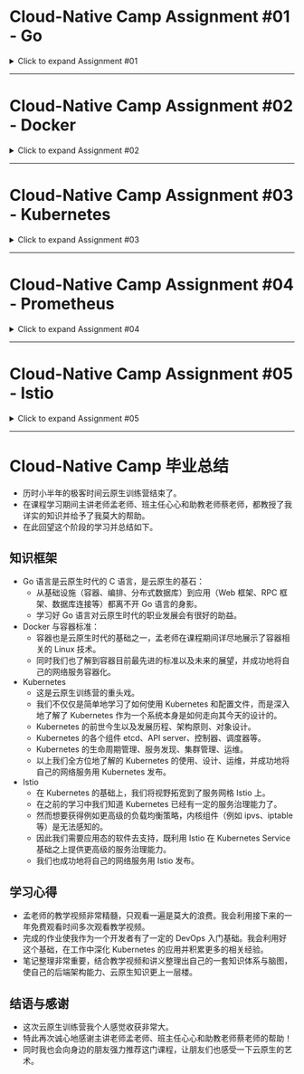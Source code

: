 # Cloud-Native Camp Assignment #01 - Go
<details>
  <summary>Click to expand Assignment #01</summary>

- [GeekBang.org](https://u.geekbang.org/) / [InfoQ.cn](https://www.infoq.cn/) Cloud-Native Camp Assignment #01
- 极客时间云原生训练营 - 作业 #01

## 1.1 - Requirements

- Implement an HTTP server.
- The server handles client requests, and write request headers into response headers.
- The server should read the `VERSION` configuration from the environment, and include it in response headers.
- The server should record client IP & HTTP status code in its log.
- An endpoint `localhost/healthz` should always return 200.

## 1.2 - 要求

- 编写一个 HTTP 服务器
- 接收客户端 Request，并将 Request 中带的 Header 写入 Response Header -> [middleware/header.go](middleware/header.go)
- 读取当前系统的环境变量中的 `VERSION` 配置，并写入Response Header -> [middleware/header.go](middleware/header.go)
- Server 端记录访问日志包括客户端 IP，HTTP 返回码，输出到 Server 端的标准输出 -> [middleware/logger.go](middleware/logger.go)
- 当访问 `localhost/healthz` 时，应返回 200 OK -> [api/api.go](api/api.go)

## 1.3 - 如何运行

- 测试环境 Golang v1.16+, GNU Make v3.81+.
- 使用 `make dep` 命令下载依赖至 `vendor` 目录
- 使用 `make test` 命令运行单元测试
- 可以使用 `make build` 命令编译服务器；也可以使用 `make run` 命令直接运行
- 由于服务器使用 SQLite，无需创建数据库；运行服务器会默认创建 `sqlite.db` 文件
- 环境变量与默认值请参考 `config/config.go` 文件

## 1.4 - 网络请求示例

- Healthz 检测

  ```bash
  curl --request GET --url http://localhost:8080/healthz
  ```

- 用户注册
- 邮箱地址格式须合法，密码长度至少八位

  ```bash
  curl --request POST --url http://localhost:8080/user/signup \
       --header 'Content-Type: application/json' \
       --data '{
         "email": "someuser@test.com",
         "password": "12345678"
       }'
  ```

- 用户登录
- 成功登录后获取 `{accessToken}`

  ```bash
  curl --request POST --url http://localhost:8080/user/login \
       --header 'Content-Type: application/json' \
       --data '{
         "email": "someuser@test.com",
         "password": "12345678"
       }'
  ```

- Crypto 价格
- 因为是简单示例服务器，路径参数 `{cryptoCode}` 仅支持 `ADA`、`BNB`、`BTC` 与 `ETH`
- Authorization Header 需要使用上述登录获取的 `{accessToken}`

  ```bash
  curl --request GET --url http://localhost:8080/crypto/{cryptoCode} \
       --header 'Authorization: Bearer {accessToken}'
  ```

</details>

---

# Cloud-Native Camp Assignment #02 - Docker
<details>
  <summary>Click to expand Assignment #02</summary>

## 2.1 - 要求

- 构建本地 Docker 镜像
- 编写 `Dockerfile` 将 Assignment #01 编写的服务器容器化 -> [Dockerfile](https://github.com/Niennienzz/cncamp-a01/blob/main/Dockerfile)
- 将镜像推送至 DockerHub 官方镜像仓库
- 通过 Docker 命令本地启动服务器
- 通过 `nsenter` 进入容器查看 IP 配置

## 2.2 - 本地构建与运行

- 构建本地 Docker 镜像

  ```bash
  make image
  ```

- 查看镜像列表，成功构建的 `niennienzz/cncamp_http_server` 镜像会出现在列表中

  ```bash
  docker image ls
  ```

- 通过 Docker 本地启动服务器
- 可以通过 `-e` 传入环境参数

  ```bash
  docker run -p 8080:8080 cncamp_http_server
  docker run -p 8080:8080 -e "RATE_LIMIT=5" -e "RATE_LIMIT_WINDOW_SEC=10s" cncamp_http_server
  ```

## 2.3 - 将镜像推送至 DockerHub

- 镜像已推送至[这里](https://hub.docker.com/repository/docker/niennienzz/cncamp_http_server)
- 将镜像推送至 DockerHub

  ```bash
  make push
  ```

## 2.3 - 进入容器查看 IP 配置

- 找到正在运行的容器实例

  ```bash
  docker ps | grep cncamp_http_server
  #=> 6592fd79xxxx
  ```

- 找到上述容器实例实例的 PID

  ```bash
  docker inspect 6592fd79xxxx | grep -i pid
  #=> 12345
  ```

- 通过 `nsenter` 进入容器查看 IP 配置

  ```bash
  nsenter -t 12345 -n ip a
  ```

</details>

---

# Cloud-Native Camp Assignment #03 - Kubernetes
<details>
  <summary>Click to expand Assignment #03</summary>

## 3.1 - 文件路径结构

- 文件路径:
  > 代码均在 `/httpserver` 路径中
  >
  > 配置均在 `/deployment` 路径中

- 在 `/deployment` 路径中，对于某个服务 `service` 来说:
  > `Service` & `Deployment` 均集中配置在 `{service}.yaml` 文件中
  >
  > `ConfigMap` 均配置在 `{service}-config.yaml` 文件中
  >
  > `Secret` 均配置在 `{service}-secret.yaml` 文件中
  >
  > 遵循命名约定，以此类推

## 3.2 - 要求与分析

### 编写 Kubernetes 部署脚本将 `httpserver` 部署到 Kubernetes 集群

- 优雅启动

  > 使用 `readinessProbe` 探针检查 Pod 是否就绪，就绪则接收请求
  >
  > 查看 `httpserver.yaml` 文件中的 `readinessProbe` 部分

- 优雅终止

  > 使用 `terminationGracePeriodSeconds` 给与 Pod 适当的终止时间
  >
  > 查看 `/deployment/httpserver.yaml` 文件中的 `terminationGracePeriodSeconds` 部分
  >
  > 当 Pod 关闭 Kubernetes 将给应用发送 `SIGTERM` 信号并等待配置的时间后关闭
  >
  > 同时 `httpserver` 代码中接受 `SIGTERM` 信号并执行各项终止任务，例如关闭数据库连接等

- 资源需求和服务质量保证

  > 查看 `/deployment/httpserver.yaml` 文件中的 `resources` 部分

- 探活

  > 使用 `livenessProbe` 探针检查 Pod 是否存活，如果检测不到 Pod 存活则杀掉当前 Pod 重启
  >
  > 查看 `/deployment/httpserver.yaml` 文件中的 `livenessProbe` 部分

- 日常运维需求，日志等级

  > `httpserver` 代码中使用 [`logrus`](https://github.com/sirupsen/logrus) 库中不同的日志级别

- 配置和代码分离

  > 代码全部在 `/httpserver` 路径中，而配置全部在 `/deployment` 路径中
  >
  > 利用配置中的 `*-config.yaml` & `*-secret.yaml` 文件将配置注入到 Pod 中

- 如何确保整个应用的高可用

  > 首先保证 `httpserver` 代码本身是完全无状态的，例如没有本地内存缓存；状态均集中保存在数据库中
  >
  > 配置增加多个副本，查看 `/deployment/httpserver.yaml` 文件中的 `replicas` 部分

- 如何通过证书保证通讯安全

  > `httpserver` 代码本身没有使用 HTTPS 证书
  >
  > 在配置 Ingress 时使用证书保证通讯安全

## 3.3 - 实验

### 3.3.1 - 实验环境

- 因为没有申请服务器，且本机配置还不错，所以采用本地 Minikube 进行实验
- 本地实验肯定是规避了一些远程操作的困难，希望自己在以后的练习当中多尝试，而非浅尝辄止

### 3.3.2 - 实验准备

- 生成 HTTPS 证书

  ```bash
  openssl req -x509 -nodes -days 365 -newkey rsa:2048 -keyout tls.key -out tls.crt -subj "/CN=niennienzz-httpserver.com/O=niennienzz-httpserver"
  ```

- 生成 `/deployment/httpserver-tls-secret.yaml` 文件

  ```bash
  kubectl create secret tls tls-secret --cert=tls.crt --key=tls.key --dry-run=client -o yaml
  ```

- 预先安装 Minikube Ingress Controller 组件

  ```bash
  minikube addons enable ingress
  ```

### 3.3.3 - 实验步骤

使用 `make cluster` 创建集群；使用 `make destroy` 销毁集群；下面是详细步骤解析

- 配置 ConfigMap 与 Secret

  ```bash
  kubectl apply -f deployment/sc.yaml
  kubectl apply -f deployment/pv.yaml
  kubectl apply -f deployment/pvc.yaml
  kubectl apply -f deployment/mongo-config.yaml
  kubectl apply -f deployment/mongo-secret.yaml
  kubectl apply -f deployment/httpserver-config.yaml
  kubectl apply -f deployment/httpserver-secret.yaml
  kubectl apply -f deployment/httpserver-tls-secret.yaml
  ```

- 配置 Deployment 与 Service

  ```bash
  kubectl apply -f deployment/mongo.yaml
  kubectl apply -f deployment/httpserver.yaml
  ```

- 配置 Ingress Rules

  ```bash
  kubectl apply -f deployment/httpserver-ingress.yaml
  ```

### 3.3.4 - 实验结果

- 查看 Pod、Service、Deployment

  ```bash
  kubectl get all
  #=> NAME                                         READY   STATUS    RESTARTS      AGE
  #=> pod/httpserver-deployment-7dc79b84f8-4jzpw   1/1     Running   0             58m
  #=> pod/httpserver-deployment-7dc79b84f8-g82dx   1/1     Running   0             58m
  #=> pod/httpserver-deployment-7dc79b84f8-tstxb   1/1     Running   0             58m
  #=> pod/mongo-deployment-7875498c-8tbch          1/1     Running   9 (27h ago)   28h
  
  #=> NAME                         TYPE        CLUSTER-IP       EXTERNAL-IP   PORT(S)          AGE
  #=> service/httpserver-service   NodePort    10.108.184.166   <none>        8080:30100/TCP   58m
  #=> service/kubernetes           ClusterIP   10.96.0.1        <none>        443/TCP          45h
  #=> service/mongo-service        ClusterIP   10.102.201.39    <none>        27017/TCP        28h
  
  #=> NAME                                    READY   UP-TO-DATE   AVAILABLE   AGE
  #=> deployment.apps/httpserver-deployment   3/3     3            3           58m
  #=> deployment.apps/mongo-deployment        1/1     1            1           28h
  
  #=> NAME                                               DESIRED   CURRENT   READY   AGE
  #=> replicaset.apps/httpserver-deployment-7dc79b84f8   3         3         3       58m
  #=> replicaset.apps/mongo-deployment-7875498c          1         1         1       28h
  ```

- 查看 Ingress

  ```bash
  kubectl get ingress
  #=> NAME                 CLASS   HOSTS                       ADDRESS     PORTS     AGE
  #=> httpserver-ingress   nginx   niennienzz-httpserver.com   localhost   80, 443   68m
  ```

  ```bash
  kubectl get svc -n ingress-nginx
  #=> NAME                                 TYPE        CLUSTER-IP      EXTERNAL-IP   PORT(S)                      AGE
  #=> ingress-nginx-controller             NodePort    10.98.165.142   <none>        80:30090/TCP,443:31729/TCP   89m
  #=> ingress-nginx-controller-admission   ClusterIP   10.111.53.73    <none>        443/TCP                      89m
  ```

- 查看 Minikube 地址

  ```bash
  minikube ip
  #=> 192.xxx.xx.x
  ```

- 修改 `/etc/hosts` 文件添加 `{minikube_ip} niennienzz-httpserver.com` 之后集群可以接收请求

  ```bash
  curl --insecure --request POST \
    --url https://niennienzz-httpserver.com/user/signup \
    --header 'Content-Type: application/json' \
    --data '{
      "email": "someuser_01@test.com",
      "password": "12345678"
  }'
  ```

  ```bash
  curl --insecure --request POST \
    --url https://niennienzz-httpserver.com/user/login \
    --header 'Content-Type: application/json' \
    --data '{
      "email": "someuser_01@test.com",
      "password": "12345678"
  }'
  ```

  ```bash
  curl --insecure --request GET \
    --url https://niennienzz-httpserver.com/crypto/ETH \
    --header 'Authorization: Bearer {TOKEN}'
  ```

</details>

---

# Cloud-Native Camp Assignment #04 - Prometheus
<details>
  <summary>Click to expand Assignment #04</summary>

## 4.1 - 要求

- 为 `httpserver` 添加 0-2 秒的随机延时
- 为 `httpserver` 项目添加延时 Metrics
- 将 `httpserver` 部署至测试集群，并完成 Prometheus 配置
- 从 Prometheus 界面中查询延时指标数据
- 创建一个 Grafana Dashboard 展现延时分配情况

## 4.2 - 代码与配置更新

- 指标搜集在 `httpserver/metrics/metrics.go` 文件中参考教程实现
- 随机延时在 `httpserver/middleware/random_delay.go` 中间件实现，并使用上述 `metrics` 包注册
- 在 `deployment/httpserver.yaml` 中添加相应的 Prometheus 配置

## 4.3 - 实验步骤

- 参考 Minikube [教程](https://blog.marcnuri.com/prometheus-grafana-setup-minikube)
- 使用 Minikube 安装并启动本地 Prometheus

  ```bash
  helm repo add prometheus-community https://prometheus-community.github.io/helm-charts
  helm install prometheus prometheus-community/prometheus
  kubectl expose service prometheus-server --type=NodePort --target-port=9090 --name=prometheus-server-np
  minikube service prometheus-server-np
  
  #=> NAME                                             READY   STATUS    RESTARTS   AGE
  #=> httpserver-deployment-5c4b5cf7fd-gdc2n           1/1     Running   0          32m
  #=> httpserver-deployment-5c4b5cf7fd-h7j2p           1/1     Running   0          32m
  #=> httpserver-deployment-5c4b5cf7fd-qf9v4           1/1     Running   0          32m
  #=> mongo-deployment-6fd7d69865-b5ltx                1/1     Running   0          32m
  #=> prometheus-alertmanager-67b88b45b4-5h4s5         2/2     Running   0          63s
  #=> prometheus-kube-state-metrics-68b6c8b5c5-6mnrx   1/1     Running   0          63s
  #=> prometheus-node-exporter-v6kfb                   1/1     Running   0          63s
  #=> prometheus-pushgateway-8655bf87b9-5px84          1/1     Running   0          63s
  #=> prometheus-server-bf5fffb66-f8jd9                2/2     Running   0          63s
  ```

- 更新集群后，可以看到 Metrics 已经被成功采集

  ![metrics](https://user-images.githubusercontent.com/13953610/146131281-73117f8e-9f1b-4e6d-9a00-df24276e2f93.png)

  ![targets](https://user-images.githubusercontent.com/13953610/146131309-5888df02-b918-4cde-8e85-f0357653bcc9.png)

- 使用 Minikube 安装并启动本地 Grafana

  ```bash
  helm repo add grafana https://grafana.github.io/helm-charts
  helm search repo grafana
  helm install grafana grafana/grafana
  kubectl expose service grafana --type=NodePort --target-port=3000 --name=grafana-np
  kubectl get secret --namespace default grafana -o jsonpath="{.data.admin-password}" | base64 --decode ; echo
  minikube service grafana-np
  ```

- 添加 DataSource 之后可以看到 50% 90% 95% 分位曲线已经成功显示

  ![grafana](https://user-images.githubusercontent.com/13953610/146131336-f6c910b8-e995-450f-afb4-29df7333e2af.png)

</details>

---

# Cloud-Native Camp Assignment #05 - Istio
<details>
  <summary>Click to expand Assignment #05</summary>

## 5.1 - 要求

- 把 `httpserver` 服务以 Istio Ingress Gateway 的形式发布出来
- 如何实现安全保证
- 七层路由规则
- Open Tracing 接入

## 5.2 - 实验步骤

- 安装 Istio

  ```bash
  curl -L https://istio.io/downloadIstio | sh -
  cd istio-1.12.1
  sudo cp bin/istioctl /usr/local/bin
  istioctl install --set profile=demo -y
  ```

- 使用 Istio 监听插入 Sidecar

  ```bash
  kubectl label ns default istio-injection=enabled
  ````

- 生成证书并保存于 `istio-system` 命名空间

  ```bash
  openssl req -x509 -sha256 -nodes -days 365 -newkey rsa:2048 -subj '/O=cncamp Inc./CN=*.cncamp.io' -keyout cncamp.io.key -out cncamp.io.crt
  kubectl create -n istio-system secret tls cncamp-credential --key=cncamp.io.key --cert=cncamp.io.crt
  ```

- 部署: 服务、Istio Gateway、Tracing
- ✅ `deployment/istio-specs.yaml` 使用 Istio Gateway 替换原有的 Ingress (**HTTPS, L7 Routing**)
- ✅ `deployment/jaeger-specs.yaml` 接入 Jaeger (**Open Tracing**)

  ```bash
  make cluster
  #=> make cluster 等效于下述命令
  #=> kubectl apply -f deployment/sc.yaml
  #=> kubectl apply -f deployment/pv.yaml
  #=> kubectl apply -f deployment/pvc.yaml
  #=> kubectl apply -f deployment/mongo-config.yaml
  #=> kubectl apply -f deployment/mongo-secret.yaml
  #=> kubectl apply -f deployment/httpserver-config.yaml
  #=> kubectl apply -f deployment/httpserver-secret.yaml
  #=> kubectl apply -f deployment/httpserver-tls-secret.yaml
  #=> kubectl apply -f deployment/mongo.yaml
  #=> kubectl apply -f deployment/httpserver.yaml
  #=> kubectl apply -f deployment/istio-specs.yaml
  #=> kubectl apply -f deployment/jaeger-specs.yaml
  ```

</details>

---

# Cloud-Native Camp 毕业总结

- 历时小半年的极客时间云原生训练营结束了。
- 在课程学习期间主讲老师孟老师、班主任心心和助教老师蔡老师，都教授了我详实的知识并给予了我莫大的帮助。
- 在此回望这个阶段的学习并总结如下。

## 知识框架

- Go 语言是云原生时代的 C 语言，是云原生的基石：
  - 从基础设施（容器、编排、分布式数据库）到应用（Web 框架、RPC 框架、数据库连接等）都离不开 Go 语言的身影。
  - 学习好 Go 语言对云原生时代的职业发展会有很好的助益。
- Docker 与容器标准：
  - 容器也是云原生时代的基础之一，孟老师在课程期间详尽地展示了容器相关的 Linux 技术。
  - 同时我们也了解到容器目前最先进的标准以及未来的展望，并成功地将自己的网络服务容器化。
- Kubernetes
  - 这是云原生训练营的重头戏。
  - 我们不仅仅是简单地学习了如何使用 Kubernetes 和配置文件，而是深入地了解了 Kubernetes 作为一个系统本身是如何走向其今天的设计的。
  - Kubernetes 的前世今生以及发展历程、架构原则、对象设计。
  - Kubernetes 的各个组件 etcd、API server、控制器、调度器等。
  - Kubernetes 的生命周期管理、服务发现、集群管理、运维。
  - 以上我们全方位地了解的 Kubernetes 的使用、设计、运维，并成功地将自己的网络服务用 Kubernetes 发布。
- Istio
  - 在 Kubernetes 的基础上，我们将视野拓宽到了服务网格 Istio 上。
  - 在之前的学习中我们知道 Kubernetes 已经有一定的服务治理能力了。
  - 然而想要获得例如更高级的负载均衡策略，内核组件（例如 ipvs、iptable 等）是无法感知的。
  - 因此我们需要应用态的软件去支持，既利用 Istio 在 Kubernetes Service 基础之上提供更高级的服务治理能力。
  - 我们也成功地将自己的网络服务用 Istio 发布。

## 学习心得

- 孟老师的教学视频非常精髓，只观看一遍是莫大的浪费。我会利用接下来的一年免费观看时间多次观看教学视频。
- 完成的作业使我作为一个开发者有了一定的 DevOps 入门基础。我会利用好这个基础，在工作中深化 Kubernetes 的应用并积累更多的相关经验。
- 笔记整理非常重要，结合教学视频和讲义整理出自己的一套知识体系与脑图，使自己的后端架构能力、云原生知识更上一层楼。

## 结语与感谢

- 这次云原生训练营我个人感觉收获非常大。
- 特此再次诚心地感谢主讲老师孟老师、班主任心心和助教老师蔡老师的帮助！
- 同时我也会向身边的朋友强力推荐这门课程，让朋友们也感受一下云原生的艺术。